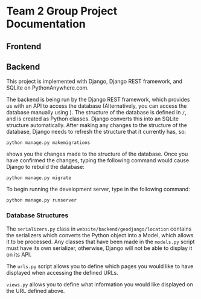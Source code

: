 # Team 2 Group Project Documentation

## Frontend

## Backend

This project is implemented with Django, Django REST framework, and SQLite on PythonAnywhere.com.

The backend is being run by the Django REST framework, which provides us with an API to access the database (Alternatively, you can access the database manually using ). The structure of the database is defined in `/`, and is created as Python classes. Django converts this into an SQLite structure automatically. After making any changes to the structure of the database, Django needs to refresh the structure that it currently has, so:

`python manage.py makemigrations`

shows you the changes made to the structure of the database. Once you have confirmed the changes, typing the following command would cause Django to rebuild the database:

`python manage.py migrate`

To begin running the development server, type in the following command:

`python manage.py runserver`


### Database Structures
The `serializers.py` class in `website/backend/geodjango/location` contains the serializers which converts the Python object into a Model, which allows it to be processed. Any classes that have been made in the `models.py` script must have its own serializer, otherwise, Django will not be able to display it on its API.

The `urls.py` script allows you to define which pages you would like to have displayed when accessing the defined URLs.

`views.py` allows you to define what information you would like displayed on the URL defined above.
